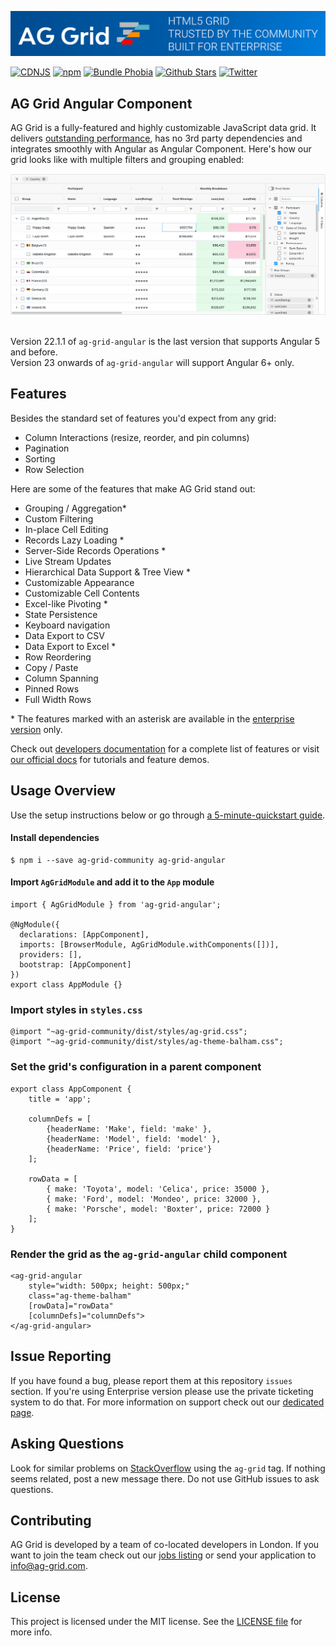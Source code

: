 ![alt text](./github-banner.png "AG Grid")

[![CDNJS](https://img.shields.io/cdnjs/v/ag-grid)](https://cdnjs.com/libraries/ag-grid) [![npm](https://img.shields.io/npm/dm/ag-grid-angular)](https://www.npmjs.com/package/ag-grid-angular) [![Bundle Phobia](https://badgen.net/bundlephobia/minzip/ag-grid-angular)](https://bundlephobia.com/result?p=ag-grid-angular) [![Github Stars](https://img.shields.io/github/stars/ag-grid/ag-grid?style=social)](https://github.com/ag-grid/ag-grid) [![Twitter](https://img.shields.io/twitter/follow/ag_grid?style=social)](https://twitter.com/ag_grid)

AG Grid Angular Component
------

AG Grid is a fully-featured and highly customizable JavaScript data grid.
It delivers [outstanding performance](https://www.ag-grid.com/example.php?utm_source=ag-grid-angular-readme&utm_medium=repository&utm_campaign=github#/performance/1), has no 3rd party dependencies and integrates smoothly with Angular as Angular Component. Here's how our grid looks like with multiple filters and grouping enabled:

![alt text](./github-grid-demo.jpg "AG Grid")

<br/>Version 22.1.1 of <code>ag-grid-angular</code> is the last version that supports Angular 5 and before.<br/>Version 23 onwards of <code>ag-grid-angular</code> will support Angular 6+ only.

Features
--------------

Besides the standard set of features you'd expect from any grid:

* Column Interactions (resize, reorder, and pin columns)
* Pagination
* Sorting
* Row Selection

Here are some of the features that make AG Grid stand out:

* Grouping / Aggregation*
* Custom Filtering
* In-place Cell Editing
* Records Lazy Loading *
* Server-Side Records Operations *
* Live Stream Updates
* Hierarchical Data Support & Tree View *
* Customizable Appearance
* Customizable Cell Contents
* Excel-like Pivoting *
* State Persistence
* Keyboard navigation
* Data Export to CSV
* Data Export to Excel *
* Row Reordering
* Copy / Paste 
* Column Spanning
* Pinned Rows
* Full Width Rows

\* The features marked with an asterisk are available in the [enterprise version](https://www.ag-grid.com/license-pricing.php?utm_source=ag-grid-angular-readme&utm_medium=repository&utm_campaign=github) only.

Check out [developers documentation](https://www.ag-grid.com/documentation-main/documentation.php?utm_source=ag-grid-angular-readme&utm_medium=repository&utm_campaign=github) for a complete list of features or visit [our official docs](https://www.ag-grid.com/features-overview?utm_source=ag-grid-angular-readme&utm_medium=repository&utm_campaign=github) for tutorials and feature demos.

Usage Overview
--------------

Use the setup instructions below or go through [a 5-minute-quickstart guide](https://www.ag-grid.com/react-grid?utm_source=ag-grid-angular-readme&utm_medium=repository&utm_campaign=github).

#### Install dependencies

    $ npm i --save ag-grid-community ag-grid-angular

#### Import `AgGridModule` and add it to the `App` module

	import { AgGridModule } from 'ag-grid-angular';

	@NgModule({
	  declarations: [AppComponent],
	  imports: [BrowserModule, AgGridModule.withComponents([])],
	  providers: [],
	  bootstrap: [AppComponent]
	})
	export class AppModule {}

### Import styles in `styles.css`

    @import "~ag-grid-community/dist/styles/ag-grid.css";
    @import "~ag-grid-community/dist/styles/ag-theme-balham.css";

### Set the grid's configuration in a parent component

	export class AppComponent {
		title = 'app';

		columnDefs = [
			{headerName: 'Make', field: 'make' },
			{headerName: 'Model', field: 'model' },
			{headerName: 'Price', field: 'price'}
		];

		rowData = [
			{ make: 'Toyota', model: 'Celica', price: 35000 },
			{ make: 'Ford', model: 'Mondeo', price: 32000 },
			{ make: 'Porsche', model: 'Boxter', price: 72000 }
		];
	}

### Render the grid as the `ag-grid-angular` child component

	<ag-grid-angular 
		style="width: 500px; height: 500px;" 
		class="ag-theme-balham"
		[rowData]="rowData" 
		[columnDefs]="columnDefs">
	</ag-grid-angular>

Issue Reporting
----------
If you have found a bug, please report them at this repository `issues` section. If you're using Enterprise version please use the private ticketing system to do that. For more information on support check out our [dedicated page](https://www.ag-grid.com/support.php?utm_source=ag-grid-angular-readme&utm_medium=repository&utm_campaign=github).


Asking Questions
-------------

Look for similar problems on [StackOverflow](https://stackoverflow.com/questions/tagged/ag-grid) using the `ag-grid` tag. If nothing seems related, post a new message there. Do not use GitHub issues to ask questions.

Contributing
------------
AG Grid is developed by a team of co-located developers in London. If you want to join the team check out our [jobs listing](https://www.ag-grid.com/ag-grid-jobs-board?utm_source=ag-grid-angular-readme&utm_medium=repository&utm_campaign=github) or send your application to info@ag-grid.com.

License
------------------
This project is licensed under the MIT license. See the [LICENSE file](./LICENSE.txt) for more info.
